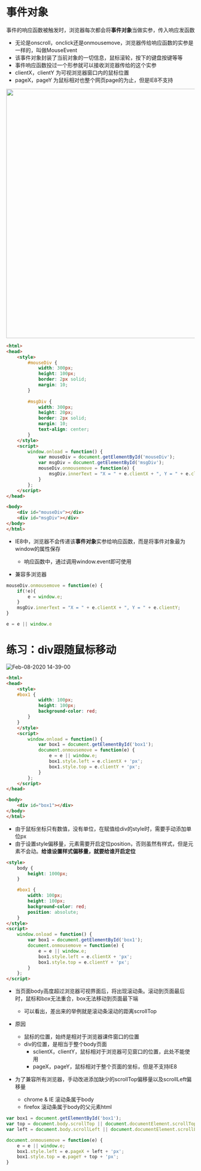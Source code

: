 # 事件对象

事件的响应函数被触发时，浏览器每次都会将**事件对象**当做实参，传入响应发函数
- 无论是onscroll，onclick还是onmousemove，浏览器传给响应函数的实参是一样的，叫做MouseEvent
- 该事件对象封装了当前对象的一切信息，鼠标滚轮，按下的键盘按键等等
- 事件响应函数投过一个形参就可以接收浏览器传给的这个实参
- clientX，clientY 为可视浏览器窗口内的鼠标位置
- pageX，pageY 为鼠标相对也整个网页page的为止，但是IE8不支持


<img width="667" src="https://user-images.githubusercontent.com/26485327/74079732-3d1b0a00-4a76-11ea-9de1-b56603a3d075.png">

```html
<html>
<head>
    <style>
        #mouseDiv {
            width: 300px;
            height: 100px;
            border: 2px solid;
            margin: 10;
        }
        
        #msgDiv {
            width: 300px;
            height: 20px;
            border: 2px solid;
            margin: 10;
            text-align: center;
        }
    </style>
    <script>
        window.onload = function() {
            var mouseDiv = document.getElementById('mouseDiv');
            var msgDiv = document.getElementById('msgDiv');
            mouseDiv.onmousemove = function(e) {
                msgDiv.innerText = "X = " + e.clientX + ", Y = " + e.clientY;
            }
        };
    </script>
</head>

<body>
    <div id="mouseDiv"></div>
    <div id="msgDiv"></div>
</body>
</html>
```

- IE8中，浏览器不会传递该**事件对象**实参给响应函数，而是将事件对象最为window的属性保存
    - 响应函数中，通过调用window.event即可使用
    
- 兼容多浏览器

```javascript
mouseDiv.onmousemove = function(e) {
    if(!e){
        e = window.e;
    }
    msgDiv.innerText = "X = " + e.clientX + ", Y = " + e.clientY;
}
```
```javascript
e = e || window.e
```


# 练习：div跟随鼠标移动

![Feb-08-2020 14-39-00](https://user-images.githubusercontent.com/26485327/74080615-ccc5b600-4a80-11ea-9c5a-a73434903c4a.gif)


```html
<html>
<head>
    <style>
    #box1 {
            width: 100px;
            height: 100px;
            background-color: red;
        }
    }
    </style>
    <script>
        window.onload = function() {
            var box1 = document.getElementById('box1');
            document.onmousemove = function(e) {
                e = e || window.e;
                box1.style.left = e.clientX + 'px';
                box1.style.top = e.clientY + 'px';
            }
        };
    </script>
</head>

<body>
    <div id="box1"></div>
</body>
</html>
```
- 由于鼠标坐标只有数值，没有单位，在赋值给div的style时，需要手动添加单位px
- 由于设置style偏移量，元素需要开启定位position，否则虽然有样式，但是元素不会动。**给谁设置样式偏移量，就要给谁开启定位**

```html
<style>
    body {
        height: 1000px;
    }

    #box1 {
        width: 100px;
        height: 100px;
        background-color: red;
        position: absolute;
    }
</style>
<script>
    window.onload = function() {
        var box1 = document.getElementById('box1');
        document.onmousemove = function(e) {
            e = e || window.e;
            box1.style.left = e.clientX + 'px';
            box1.style.top = e.clientY + 'px';
        }
    };
</script>
```
- 当页面body高度超过浏览器可视界面后，将出现滚动条。滚动到页面最后时，鼠标和box无法重合，box无法移动到页面最下端
    - 可以看出，差出来的举例就是滚动条滚动的距离scrollTop
- 原因
    - 鼠标的位置，始终是相对于浏览器课件窗口的位置
    - div的位置，是相当于整个body页面
        - sclientX，clientY，鼠标相对于浏览器可见窗口的位置，此处不能使用
        - pageX，pageY，鼠标相对于整个页面的坐标，但是不支持IE8

- 为了兼容所有浏览器，手动改进添加缺少的scrollTop偏移量以及scrollLeft偏移量
    - chrome & IE 滚动条属于body 
    - firefox 滚动条属于body的父元素html

```javascript
var box1 = document.getElementById('box1');
var top = document.body.scrollTop || document.documentElement.scrollTop;
var left = document.body.scrollLeft || document.documentElement.scrollLeft;

document.onmousemove = function(e) {
    e = e || window.e;
    box1.style.left = e.pageX + left + 'px';
    box1.style.top = e.pageY + top + 'px';
}
```





